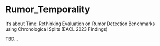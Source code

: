 # Rumor_Temporality

It’s about Time: Rethinking Evaluation on Rumor Detection Benchmarks using Chronological Splits (EACL 2023 Findings)


TBD...
